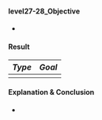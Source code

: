 #### level27-28_Objective

* 

#### Result

|**_Type_**|**_Goal_**|
|:--:|:--:|
|||

#### Explanation & Conclusion

* 